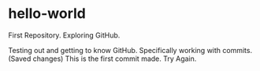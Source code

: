 # hello-world
First Repository. Exploring GitHub. 

Testing out and getting to know GitHub. 
Specifically working with commits. (Saved changes) 
This is the first commit made. 
Try Again.
